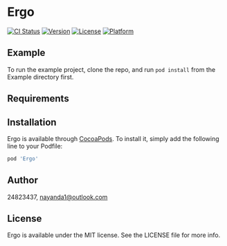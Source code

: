 # Ergo

[![CI Status](https://img.shields.io/travis/24823437/Ergo.svg?style=flat)](https://travis-ci.org/24823437/Ergo)
[![Version](https://img.shields.io/cocoapods/v/Ergo.svg?style=flat)](https://cocoapods.org/pods/Ergo)
[![License](https://img.shields.io/cocoapods/l/Ergo.svg?style=flat)](https://cocoapods.org/pods/Ergo)
[![Platform](https://img.shields.io/cocoapods/p/Ergo.svg?style=flat)](https://cocoapods.org/pods/Ergo)

## Example

To run the example project, clone the repo, and run `pod install` from the Example directory first.

## Requirements

## Installation

Ergo is available through [CocoaPods](https://cocoapods.org). To install
it, simply add the following line to your Podfile:

```ruby
pod 'Ergo'
```

## Author

24823437, nayanda1@outlook.com

## License

Ergo is available under the MIT license. See the LICENSE file for more info.
